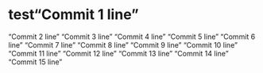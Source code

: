 # test“Commit 1 line”
“Commit 2 line”
“Commit 3 line”
“Commit 4 line”
“Commit 5 line”
“Commit 6 line”
“Commit 7 line”
“Commit 8 line”
“Commit 9 line”
“Commit 10 line”
“Commit 11 line”
“Commit 12 line”
“Commit 13 line”
“Commit 14 line”
“Commit 15 line”
